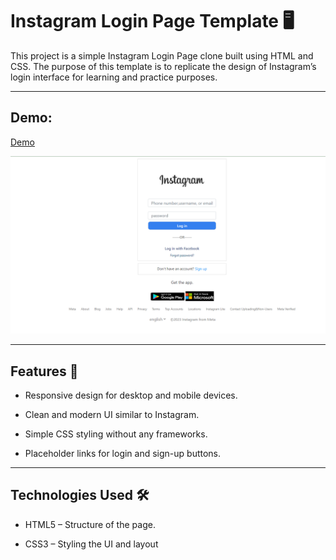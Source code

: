 # Instagram Login Page Template 🖥️

This project is a simple Instagram Login Page clone built using HTML and CSS. The purpose of this template is to replicate the design of Instagram’s login interface for learning and practice purposes.

---

## Demo:

[Demo](https://naveenkumar-developer.github.io/instagramLogin-page/)

![instagram img](img/instagramlogin-page.png)

---

## Features 🚀

- Responsive design for desktop and mobile devices.

- Clean and modern UI similar to Instagram.

- Simple CSS styling without any frameworks.

- Placeholder links for login and sign-up buttons.

--- 

## Technologies Used 🛠️

- HTML5 – Structure of the page.

- CSS3 – Styling the UI and layout






